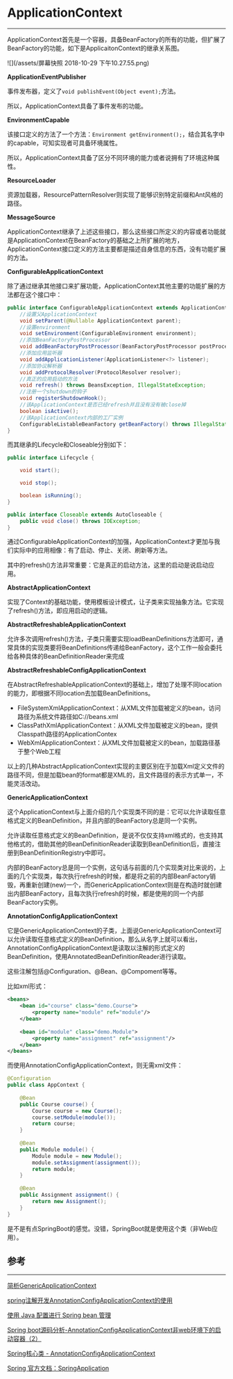 # ApplicationContext

---

ApplicationContext首先是一个容器，具备BeanFactory的所有的功能，但扩展了BeanFactory的功能，如下是ApplicaitonContext的继承关系图。

![](/assets/屏幕快照 2018-10-29 下午10.27.55.png)

**ApplicationEventPublisher**

事件发布器，定义了`void publishEvent(Object event);`方法。

所以，ApplicationContext具备了事件发布的功能。

**EnvironmentCapable**

该接口定义的方法了一个方法：`Environment getEnvironment();`，结合其名字中的capable，可知实现者可具备环境属性。

所以，ApplicationContext具备了区分不同环境的能力或者说拥有了环境这种属性。

**ResourceLoader**

资源加载器，ResourcePatternResolver则实现了能够识别特定前缀和Ant风格的路径。

**MessageSource**

ApplicationContext继承了上述这些接口，那么这些接口所定义的内容或者功能就是ApplicationContext在BeanFactory的基础之上所扩展的地方，ApplicationContext接口定义的方法主要都是描述自身信息的东西，没有功能扩展的方法。

**ConfigurableApplicationContext**

除了通过继承其他接口来扩展功能，ApplicationContext其他主要的功能扩展的方法都在这个接口中：

```java
public interface ConfigurableApplicationContext extends ApplicationContext, Lifecycle, Closeable {
    //设置父ApplicationContext
    void setParent(@Nullable ApplicationContext parent);
    //设置environment
    void setEnvironment(ConfigurableEnvironment environment);
    //添加BeanFactoryPostProcessor
    void addBeanFactoryPostProcessor(BeanFactoryPostProcessor postProcessor);
    //添加应用监听器
    void addApplicationListener(ApplicationListener<?> listener);
    //添加协议解析器
    void addProtocolResolver(ProtocolResolver resolver);
    //真正的应用启动的方法
    void refresh() throws BeansException, IllegalStateException;
    //注册一个shutdown的钩子
    void registerShutdownHook();
    //该ApplicationContext是否已经refresh并且没有没有被close掉
    boolean isActive();
    //该ApplicationContext内部的工厂实例
    ConfigurableListableBeanFactory getBeanFactory() throws IllegalStateException;
}
```

而其继承的Lifecycle和Closeable分别如下：

```java
public interface Lifecycle {

    void start();

    void stop();

    boolean isRunning();
}

public interface Closeable extends AutoCloseable {
    public void close() throws IOException;
}
```

通过ConfigurableApplicationContext的加强，ApplicationContext才更加与我们实际中的应用相像：有了启动、停止、关闭、刷新等方法。

其中的refresh\(\)方法非常重要：它是真正的启动方法，这里的启动是说启动应用。

**AbstractApplicationContext**

实现了Context的基础功能，使用模板设计模式，让子类来实现抽象方法。它实现了refresh\(\)方法，即应用启动的逻辑。

**AbstractRefreshableApplicationContext**

允许多次调用refresh\(\)方法，子类只需要实现loadBeanDefinitions方法即可，通常具体的实现类要将BeanDefinitions传递给BeanFactory，这个工作一般会委托给各种具体的BeanDefinitionReader来完成 

**AbstractRefreshableConfigApplicationContext**

在 AbstractRefreshableApplicationContext的基础上，增加了处理不同location的能力，即根据不同location去加载BeanDefinitions。

* FileSystemXmlApplicationContext：从XML文件加载被定义的bean，访问路径为系统文件路径如C://beans.xml
* ClassPathXmlApplicationContext：从XML文件加载被定义的bean，提供Classpath路径的ApplicationContex
* WebXmlApplicationContext：从XML文件加载被定义的bean，加载路径基于整个Web工程  

以上的几种AbstractApplicationContext实现的主要区别在于加载Xml定义文件的路径不同，但是加载bean的format都是XML的，且文件路径的表示方式单一，不能灵活改动。

**GenericApplicationContext**

这个ApplicationContext与上面介绍的几个实现类不同的是：它可以允许读取任意格式定义的BeanDefinition，并且内部的BeanFactory总是同一个实例。

允许读取任意格式定义的BeanDefinition，是说不仅仅支持xml格式的，也支持其他格式的，借助其他的BeanDefinitionReader读取到BeanDefinition后，直接注册到BeanDefinitionRegistry中即可。

内部的BeanFactory总是同一个实例，这句话与前面的几个实现类对比来说的，上面的几个实现类，每次执行refresh的时候，都是将之前的内部BeanFactory销毁，再重新创建\(new\)一个，而GenericApplicationContext则是在构造时就创建出内部BeanFactory，且每次执行refresh的时候，都是使用的同一个内部BeanFactory实例。

**AnnotationConfigApplicationContext**

 它是GenericApplicationContext的子类，上面说GenericApplicationContext可以允许读取任意格式定义的BeanDefinition，那么从名字上就可以看出，AnnotationConfigApplicationContext是读取以注解的形式定义的BeanDefinition，使用AnnotatedBeanDefinitionReader进行读取。

这些注解包括@Configuration、@Bean、@Compoment等等。

比如xml形式：

```xml
<beans>
    <bean id="course" class="demo.Course">
        <property name="module" ref="module"/>
    </bean>
     
    <bean id="module" class="demo.Module">
        <property name="assignment" ref="assignment"/>
    </bean>
</beans>
```

而使用AnnotationConfigApplicationContext，则无需xml文件：

```java
@Configuration
public class AppContext {
    
    @Bean
    public Course course() {
        Course course = new Course();
        course.setModule(module());
        return course;
    }
 
    @Bean
    public Module module() {
        Module module = new Module();
        module.setAssignment(assignment());
        return module;
    }
 
    @Bean
    public Assignment assignment() {
        return new Assignment();
    }
}
```

 是不是有点SpringBoot的感觉。没错，SpringBoot就是使用这个类（非Web应用）。

## 参考

---

[简析GenericApplicationContext](https://www.jianshu.com/p/524d62ee91fb)

[spring注解开发AnnotationConfigApplicationContext的使用](https://www.cnblogs.com/kaituorensheng/p/8024199.html) 

[使用 Java 配置进行 Spring bean 管理](https://www.ibm.com/developerworks/cn/webservices/ws-springjava/index.html)

[Spring boot源码分析-AnnotationConfigApplicationContext非web环境下的启动容器（2）](https://blog.csdn.net/jamet/article/details/77417997)

[Spring核心类 - AnnotationConfigApplicationContext](https://www.zybuluo.com/yulongsun/note/1139397)

[Spring 官方文档：SpringApplication  
](https://docs.spring.io/spring-boot/docs/current/reference/html/boot-features-spring-application.html)

 

